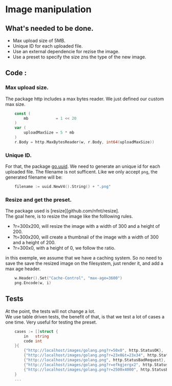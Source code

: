 # Image manipulation

## What's needed to be done.

 - Max upload size of 5MB.
 - Unique ID for each uploaded file.
 - Use an external dependencie for rezise the image.
 - Use a preset to specify the size zns the type of the new image.

## Code :

### Max upload size.
The package http includes a max bytes reader.
We just defined our custom max size.

```go
    const (
        mb            = 1 << 20
    )
    var (
        uploadMaxSize = 5 * mb
    )
    r.Body = http.MaxBytesReader(w, r.Body, int64(uploadMaxSize))
```

### Unique ID.

For that, the package [go.uuid](https://github.com/satori/go.uuid).
We need to generate an unique id for each uploaded file. The filename is not sufficent.
Like we only accept `png`, the generated filename will be:

```go
    filename := uuid.NewV4().String() + ".png"
```

### Resize and get the preset.

The package used is [resize][github.com/nfnt/resize].  
The goal here, is to resize the image like the folllowing rules.

 - ?r=300x200, will resize the image with a width of 300 and a height of 200.  
 - ?t=300x200, will create a thumbnail of the image with a width of 300 and a height of 200.  
 - ?r=300x0, with a height of 0, we follow the ratio.

in this exemple, we assume that we have a caching system. So no need to save the save the resized
image on the filesystem, just render it, and add a max age header.

```go
	w.Header().Set("Cache-Control", "max-age=3600")
	png.Encode(w, i)
```

## Tests

At the point, the tests will not change a lot.  
We use table driven tests, the benefit of that, is that we test a lot of cases a one time.
Very useful for testing the preset.

```go
	cases := []struct {
		in   string
		code int
	}{
		{"http://localhost/images/golang.png?r=50x0", http.StatusOK},
		{"http://localhost/images/golang.png?r=23x0&t=23x34", http.StatusBadRequest},
		{"http://localhost/images/golang.png", http.StatusBadRequest},
		{"http://localhost/images/golang.png?r=efkgjergx2", http.StatusBadRequest},
		{"http://localhost/images/golang.png?r=2500x4000", http.StatusBadRequest},
	}
    ...
```
